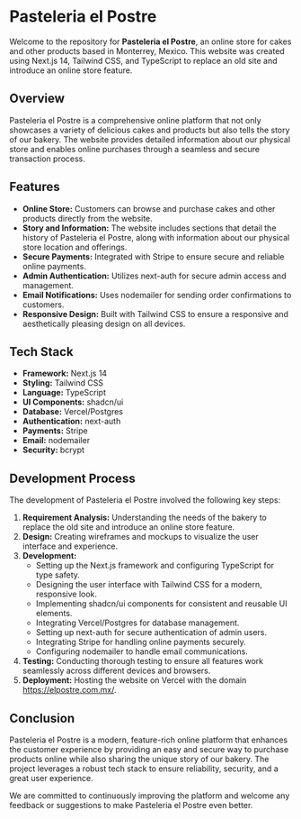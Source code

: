 # Pasteleria el Postre

Welcome to the repository for **Pasteleria el Postre**, an online store for cakes and other products based in Monterrey, Mexico. This website was created using Next.js 14, Tailwind CSS, and TypeScript to replace an old site and introduce an online store feature.

## Overview

Pasteleria el Postre is a comprehensive online platform that not only showcases a variety of delicious cakes and products but also tells the story of our bakery. The website provides detailed information about our physical store and enables online purchases through a seamless and secure transaction process.

## Features

- **Online Store:** Customers can browse and purchase cakes and other products directly from the website.
- **Story and Information:** The website includes sections that detail the history of Pasteleria el Postre, along with information about our physical store location and offerings.
- **Secure Payments:** Integrated with Stripe to ensure secure and reliable online payments.
- **Admin Authentication:** Utilizes next-auth for secure admin access and management.
- **Email Notifications:** Uses nodemailer for sending order confirmations to customers.
- **Responsive Design:** Built with Tailwind CSS to ensure a responsive and aesthetically pleasing design on all devices.

## Tech Stack

- **Framework:** Next.js 14
- **Styling:** Tailwind CSS
- **Language:** TypeScript
- **UI Components:** shadcn/ui
- **Database:** Vercel/Postgres
- **Authentication:** next-auth
- **Payments:** Stripe
- **Email:** nodemailer
- **Security:** bcrypt

## Development Process

The development of Pasteleria el Postre involved the following key steps:

1. **Requirement Analysis:** Understanding the needs of the bakery to replace the old site and introduce an online store feature.
2. **Design:** Creating wireframes and mockups to visualize the user interface and experience.
3. **Development:**
    - Setting up the Next.js framework and configuring TypeScript for type safety.
    - Designing the user interface with Tailwind CSS for a modern, responsive look.
    - Implementing shadcn/ui components for consistent and reusable UI elements.
    - Integrating Vercel/Postgres for database management.
    - Setting up next-auth for secure authentication of admin users.
    - Integrating Stripe for handling online payments securely.
    - Configuring nodemailer to handle email communications.
4. **Testing:** Conducting thorough testing to ensure all features work seamlessly across different devices and browsers.
5. **Deployment:** Hosting the website on Vercel with the domain https://elpostre.com.mx/.

## Conclusion

Pasteleria el Postre is a modern, feature-rich online platform that enhances the customer experience by providing an easy and secure way to purchase products online while also sharing the unique story of our bakery. The project leverages a robust tech stack to ensure reliability, security, and a great user experience.

We are committed to continuously improving the platform and welcome any feedback or suggestions to make Pasteleria el Postre even better.
